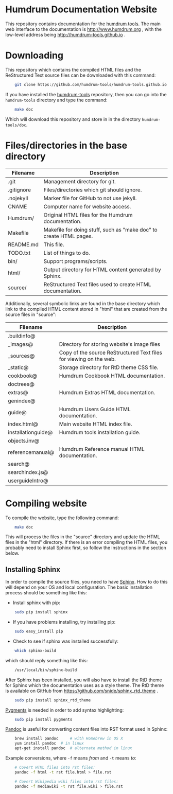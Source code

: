 Humdrum Documentation Website
=============================

This repository contains documentation for the 
[humdrum tools](https://github.com/humdrum-tools/humdrum-tools).  The main
web interface to the documentation is http://www.humdrum.org , with
the low-level address being http://humdrum-tools.github.io .



Downloading
===========

This repository which contains the compiled HTML files and the
ReStructured Text source files can be downloaded with this command:
```bash
	git clone https://github.com/humdrum-tools/humdrum-tools.github.io
```

If you have installed the 
[humdrum-tools](https://github.com/humdrum-tools/humdrum-tools) repository,
then you can go into the `humdrum-tools` directory and type the command:
```bash
	make doc
```
Which will download this repository and store in in the 
directory ```humdrum-tools/doc```.



Files/directories in the base directory
=======================================

| Filename      | Description						   |
|---------------|----------------------------------------------------------|
| .git		| Management directory for git.				   |
| .gitignore	| Files/directories which git should ignore.		   |
| .nojekyll	| Marker file for GitHub to not use jekyll.		   |
| CNAME		| Computer name for website access.			   |
| Humdrum/	| Original HTML files for the Humdrum documentation.	   |
| Makefile	| Makefile for doing stuff, such as "make doc" to create HTML pages.  |
| README.md	| This file.						   |
| TODO.txt	| List of things to do.					   |
| bin/		| Support programs/scripts.				   |
| html/		| Output directory for HTML content generated by Sphinx.   |
| source/	| ReStructured Text files used to create HTML documentation. | 


Additionally, several symbolic links are found in the base directory
which link to the compiled HTML content stored in "html" that are 
created from the source files in "source":

| Filename 		| Description				        |
|-----------------------|-----------------------------------------------|
| .buildinfo@		|						|
| _images@		| Directory for storing website's image files   |
| _sources@		| Copy of the source ReStructured Text files for viewing on the web.	|
| _static@		| Storage directory for RtD theme CSS file.	|
| cookbook@		| Humdrum Cookbook HTML documentation.		|
| doctrees@		|						|
| extras@		| Humdrum Extras HTML documentation.		|
| genindex@		|						|
| guide@		| Humdrum Users Guide HTML documentation.	|
| index.html@		| Main website HTML index file.			|
| installationguide@	| Humdrum tools installation guide.		|
| objects.inv@		|						|
| referencemanual@	| Humdrum Reference manual HTML documentation.	|
| search@		|						|
| searchindex.js@	|						|
| userguideIntro@	|						|



Compiling website
=================

To compile the website, type the following command:
```bash
	make doc
```
This will process the files in the "source" directory and update the
HTML files in the "html" directory.  If there is an error compiling 
the HTML files, you probably need to install Sphinx first, so follow
the instructions in the section below.


Installing Sphinx
-----------------

In order to compile the source files, you need to have
[Sphinx](http://www.sphinx-doc.org).  How to do this will depend
on your OS and local configuration.  The basic installation process
should be something like this:

* Install sphinx with pip:
```bash
	sudo pip install sphinx
```

* If you have problems installing, try installing pip:
```bash
	sudo easy_install pip
```

* Check to see if sphinx was installed successfully:
```bash
	which sphinx-build
```
  which should reply something like this:
```bash
	/usr/local/bin/sphinx-build
```

After Sphinx has been installed, you will also have to install 
the RtD theme for Sphinx which the documentation uses as a style
theme.  The RtD theme is available on GitHub from
https://github.com/snide/sphinx_rtd_theme .

```bash
	sudo pip install sphinx_rtd_theme
```

[Pygments](http://pygments.org) is needed in order to add syntax highlighting:

```bash
	sudo pip install pygments
```

[Pandoc](http:) is useful for converting content files into 
RST format used in Sphinx:

```bash
	brew install pandoc     # with Homebrew in OS X
	yum install pandoc	# in linux
	apt-get install pandoc  # alternate method in linux
```

Example conversions, where ```-f``` means *from* and ```-t``` means *to*:

```bash
	# Covert HTML files into rst files:
	pandoc -f html -t rst file.html > file.rst

	# Covert Wikipedia wiki files into rst files:
	pandoc -f mediawiki -t rst file.wiki > file.rst
```





